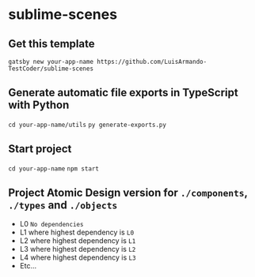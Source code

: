 # sublime-scenes

## Get this template

`gatsby new your-app-name https://github.com/LuisArmando-TestCoder/sublime-scenes`

## Generate automatic file exports in TypeScript with Python

`cd your-app-name/utils`
`py generate-exports.py`

## Start project

`cd your-app-name`
`npm start`

## Project Atomic Design version for `./components`, `./types` and `./objects`

- L0 `No dependencies`
- L1 where highest dependency is `L0`
- L2 where highest dependency is `L1`
- L3 where highest dependency is `L2`
- L4 where highest dependency is `L3`
- Etc...
